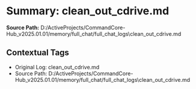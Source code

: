 # Summary: clean_out_cdrive.md

**Source Path:** D:/ActiveProjects/CommandCore-Hub_v2025.01.01/memory/full_chat/full_chat_logs\clean_out_cdrive.md

## Contextual Tags
- Original Log: clean_out_cdrive.md
- Source Path: D:/ActiveProjects/CommandCore-Hub_v2025.01.01/memory/full_chat/full_chat_logs\clean_out_cdrive.md
